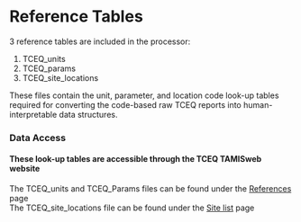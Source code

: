 # Reference Tables

3 reference tables are included in the processor:
1. TCEQ_units
2. TCEQ_params
3. TCEQ_site_locations

These files contain the unit, parameter, and location code look-up tables required 
for converting the code-based raw TCEQ reports into human-interpretable data structures.


### Data Access
#### These look-up tables are accessible through the TCEQ TAMISweb website 
The TCEQ_units and TCEQ_Params files can be found under the [References](https://www17.tceq.texas.gov/tamis/index.cfm?fuseaction=report.reference) page\
The TCEQ_site_locations file can be found under the [Site list](https://www17.tceq.texas.gov/tamis/index.cfm?fuseaction=report.site_list) page

